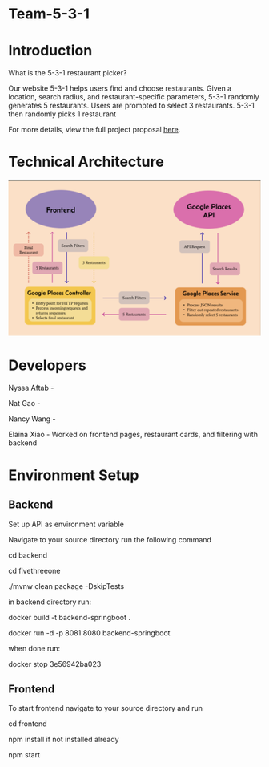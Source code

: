 # Team-5-3-1

# Introduction

What is the 5-3-1 restaurant picker? 

Our website 5-3-1 helps users find and choose restaurants. Given a location, search radius, and restaurant-specific parameters, 5-3-1 randomly generates 5 restaurants. Users are prompted to select 3 restaurants. 5-3-1 then randomly picks 1 restaurant

For more details, view the full project proposal [here](https://docs.google.com/document/d/1jMbYF-eEGSsqXW_8F-txWdptcNTEeNfXWTZL4NA-CbA/edit?usp=sharing).

# Technical Architecture 
![Technical Architecture Drawing](https://github.com/CS222-UIUC/Team-5-3-1/blob/new-branch/Screen%20Shot%202024-12-11%20at%209.23.45%20PM.png)

# Developers

Nyssa Aftab - 

Nat Gao -

Nancy Wang - 

Elaina Xiao - Worked on frontend pages, restaurant cards, and filtering with backend

# Environment Setup
## Backend

Set up API as environment variable

Navigate to your source directory run the following command

cd backend

cd fivethreeone

./mvnw clean package -DskipTests

in backend directory run:

docker build -t backend-springboot .

docker run -d -p 8081:8080 backend-springboot

when done run: 

docker stop 3e56942ba023

## Frontend

To start frontend navigate to your source directory and run

cd frontend

npm install if not installed already

npm start
